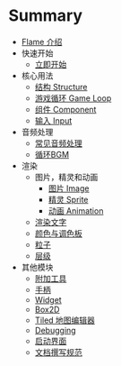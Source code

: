 # Summary
* [Flame 介绍](docs/1.关于Flame/Flame介绍/Flame介绍.md)
* 快速开始
    * [立即开始](docs/2.快速开始/立即开始/立即开始.md)
* 核心用法
    * [结构 Structure](docs/3.核心用法/3.1结构/结构.md)
    * [游戏循环 Game Loop](docs/3.核心用法/3.2游戏循环/游戏循环.md)
    * [组件 Component](docs/3.核心用法/3.3组件/组件.md)
    * [输入 Input](docs/3.核心用法/3.4输入/输入.md)
* 音频处理
    * [常见音频处理](docs/4.音频处理/4.1常见音频处理/常见音频处理.md)
    * [循环BGM](docs/4.音频处理/4.2循环BGM/循环BGM.md)
* 渲染
    * 图片，精灵和动画
        * [图片 Image](docs/5.渲染/5.1.图片，精灵和动画/5.1.1.图片/图片.md)
        * [精灵 Sprite](docs/5.渲染/5.1.图片，精灵和动画/5.1.2.精灵/精灵.md)
        * [动画 Animation](docs/5.渲染/5.1.图片，精灵和动画/5.1.3.动画/动画.md)
    * [渲染文字](docs/5.渲染/5.2.渲染文字/渲染文字.md)
    * [颜色与调色板](docs/5.渲染/5.3.颜色与调色板/颜色与调色板.md)
    * [粒子](docs/5.渲染/5.4.粒子/粒子.md)
    * [层级](docs/5.渲染/5.5.层级/层级.md)
* 其他模块
    * [附加工具](docs/6.其他模块/6.1.附加工具/附加工具.md)
    * [手柄](docs/6.其他模块/6.2.手柄/手柄.md)
    * [Widget](docs/6.其他模块/6.3.Widget/Widget.md)
    * [Box2D](docs/6.其他模块/6.4.Box2D/Box2D.md)
    * [Tiled 地图编辑器](docs/6.其他模块/6.5.Tiled地图编辑器/Tiled地图编辑器.md)
    * [Debugging](docs/6.其他模块/6.6.Debugging/Debugging.md)
    * [启动界面](docs/6.其他模块/6.7.启动界面/启动界面.md)
    * [文档撰写规范](README.md)